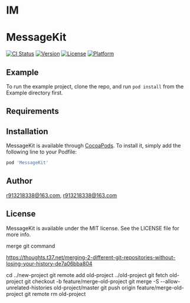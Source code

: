 # IM


# MessageKit

[![CI Status](https://img.shields.io/travis/r913218338@163.com/MessageKit.svg?style=flat)](https://travis-ci.org/r913218338@163.com/MessageKit)
[![Version](https://img.shields.io/cocoapods/v/MessageKit.svg?style=flat)](https://cocoapods.org/pods/MessageKit)
[![License](https://img.shields.io/cocoapods/l/MessageKit.svg?style=flat)](https://cocoapods.org/pods/MessageKit)
[![Platform](https://img.shields.io/cocoapods/p/MessageKit.svg?style=flat)](https://cocoapods.org/pods/MessageKit)

## Example

To run the example project, clone the repo, and run `pod install` from the Example directory first.

## Requirements

## Installation

MessageKit is available through [CocoaPods](https://cocoapods.org). To install
it, simply add the following line to your Podfile:

```ruby
pod 'MessageKit'
```

## Author

r913218338@163.com, r913218338@163.com

## License

MessageKit is available under the MIT license. See the LICENSE file for more info.









merge git command

https://thoughts.t37.net/merging-2-different-git-repositories-without-losing-your-history-de7a06bba804

cd ../new-project
git remote add old-project ../old-project
git fetch old-project
git checkout -b feature/merge-old-project
git merge -S --allow-unrelated-histories old-project/master
git push origin feature/merge-old-project
git remote rm old-project

